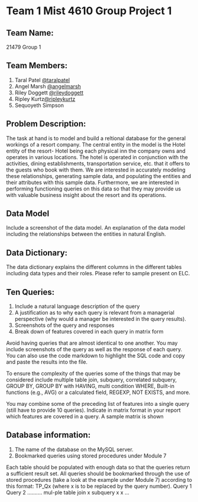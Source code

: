 # Team 1 Mist 4610 Group Project 1

## Team Name: 
21479 Group 1 

## Team Members:

1. Taral Patel [@taralpatel](https://www.github.com/taralbpatel)
2. Angel Marsh [@angelmarsh](https://www.github.com/apm83682)
3. Riley Doggett [@rileydoggett](https://www.github.com/RileyDoggett)
4. Ripley Kurtz[@ripleykurtz](https://www.github.com/RipleyKurtz)
5. Sequoyeth Simpson

## Problem Description:
The task at hand is to model and build a reltional database for the general workings of a resort company. The central entity in the model is the Hotel entity of the resort- Hotel being each physical inn the company owns and operates in various locations. The hotel is operated in conjunction with the activities, dining establishments, transportation service, etc. that it offers to the guests who book with them. We are interested in accurately modeling these relationships, generating sample data, and populating the entities and their attributes with this sample data. Furthermore, we are interested in performing functioning queries on this data so that they may provide us with valuable business insight about the resort and its operations.

## Data Model
Include a screenshot of the data model. An explanation of the data model including the
relationships between the entities in natural English.

## Data Dictionary:
The data dictionary explains the different columns in the different tables including data types and
their roles. Please refer to sample present on ELC.

## Ten Queries:
1. Include a natural language description of the query 
2. A justification as to why each query is relevant from a managerial perspective (why would a manager be interested in the query results).
3. Screenshots of the query and responses
4. Break down of features covered in each query in matrix form

Avoid having queries that are almost identical to one another. You may include screenshots of the
query as well as the response of each query. You can also use the code markdown to highlight the
SQL code and copy and paste the results into the file.

To ensure the complexity of the queries some of the things that may be considered include
multiple table join, subquery, correlated subquery, GROUP BY, GROUP BY with HAVING,
multi condition WHERE, Built-in functions (e.g., AVG) or a calculated field, REGEXP, NOT
EXISTS, and more.

You may combine some of the preceding list of features into a single query (still have to provide
10 queries). Indicate in matrix format in your report which features are covered in a query. A
sample matrix is shown

## Database information:
1. The name of the database on the MySQL server. 
2. Bookmarked queries using stored procedures under Module 7

Each table should be populated with enough
data so that the queries return a sufficient result set. All queries should be bookmarked through
the use of stored procedures (take a look at the example under Module 7) according to this
format: TP_Qx (where x is to be replaced by the query number).
Query 1 Query 2 ..........
mul-ple table join x
subquery x x
... 
